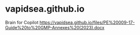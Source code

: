# vapidsea.github.io
Brain for Copilot
https://vapidsea.github.io/files/PE%20009-17-Guide%20to%20GMP-Annexes%20(2023).docx
